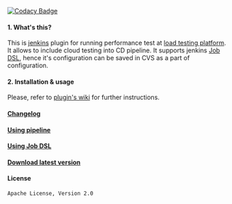 [![Codacy Badge](https://api.codacy.com/project/badge/Grade/18958ed195bf4df2817516b81670d951)](https://www.codacy.com/app/dzmitrykashlach/blazemeter-jenkins-plugin?utm_source=github.com&amp;utm_medium=referral&amp;utm_content=Blazemeter/blazemeter-jenkins-plugin&amp;utm_campaign=Badge_Grade)
#### 1. What's this?

This is [jenkins](http://jenkins.io) plugin for running performance test at [load testing platform](http://blazemeter.com).
It allows to include cloud testing into CD pipeline. 
It supports jenkins [Job DSL](https://wiki.jenkins-ci.org/display/JENKINS/Job+DSL+Plugin), hence it's configuration can be
saved in CVS as a part of configuration.

#### 2. Installation & usage

Please, refer to [plugin's wiki](https://guide.blazemeter.com/hc/en-us/articles/206732669-BlazeMeter-s-Jenkins-Plugin-A-Guide) for further instructions. 

#### [Changelog](https://github.com/Blazemeter/blazemeter-jenkins-plugin/blob/master/CHANGELOG.md)

#### [Using pipeline](https://github.com/Blazemeter/blazemeter-jenkins-plugin/blob/master/usingPipeline.md)

#### [Using Job DSL](https://github.com/Blazemeter/blazemeter-jenkins-plugin/blob/master/usingDSL.md)

#### [Download latest version](https://plugins.jenkins.io/BlazeMeterJenkinsPlugin)

#### License
 
    Apache License, Version 2.0


